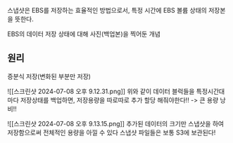스냅샷은 EBS를 저장하는 효율적인 방법으로서, 특정 시간에 EBS 볼륨 상태의 저장본을 뜻한다.

EBS의 데이터 저장 상태에 대해 사진(백업본)을 찍어둔 개념

## 원리
증분식 저장(변화된 부분만 저장)

![[스크린샷 2024-07-08 오후 9.12.31.png]]
위와 같이 데이터 블럭들을 특정시간대마다 저장상태를 백업하면, 저장용량을 따로따로 추가 할당 해줘야한다!! -> 큰 용량 낭비!!

![[스크린샷 2024-07-08 오후 9.13.15.png]]
추가된 데이터의 크기만 스냅샷을 하여 저장함으로써 전체적인 용량을 아낄 수 있다
스냅샷 파일들은 보통 S3에 보관된다!